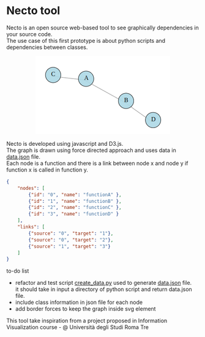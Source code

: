 # Necto tool
Necto is an open source web-based tool to see graphically dependencies in your source code. <br>
The use case of this first prototype is about python scripts and dependencies between classes.

<div align="center">
  <img src="https://github.com/mariocuomo/necto/blob/main/imgs/graph.png">
</div>

Necto is developed using javascript and D3.js.<br>
The graph is drawn using force directed approach and uses data in [data.json](https://github.com/mariocuomo/necto/blob/main/necto-tool/data.json) file. <br>
Each node is a function and there is a link between node x and node y if function x is called in function y.
``` json
{
	"nodes": [
		{"id": "0", "name": "functionA" }, 
		{"id": "1", "name": "functionB" }, 
		{"id": "2", "name": "functionC" },
		{"id": "3", "name": "functionD" }
	],
	"links": [
		{"source": "0", "target": "1"}, 
		{"source": "0", "target": "2"},
		{"source": "1", "target": "3"}
	]
}
```

to-do list
- refactor and test script [create_data.py](https://github.com/mariocuomo/necto/blob/main/create_data.py) used to generate [data.json](https://github.com/mariocuomo/necto/blob/main/necto-tool/data.json) file.<br>
  it should take in input a directory of python script and return data.json file.
- include class information in json file for each node
- add border forces to keep the graph inside svg element


This tool take inspiration from a project proposed in Information Visualization course - @ Università degli Studi Roma Tre
